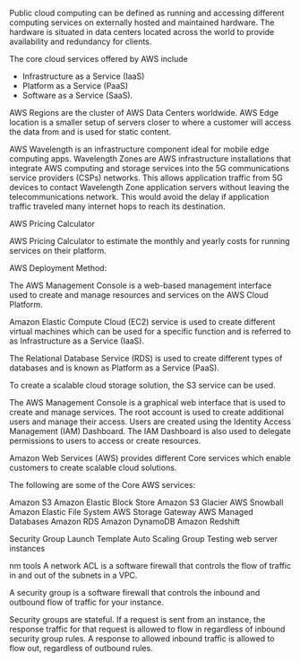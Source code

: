 Public cloud computing can be defined as running and accessing different computing services on externally hosted and maintained hardware. The hardware is situated in data centers located across the world to provide availability and redundancy for clients.

The core cloud services offered by AWS include 
- Infrastructure as a Service (IaaS)
- Platform as a Service (PaaS)
- Software as a Service (SaaS).

AWS Regions are the cluster of AWS Data Centers worldwide.
AWS Edge location is a smaller setup of servers closer to where a customer will access the data from and is used for static content.

AWS Wavelength is an infrastructure component ideal for mobile edge computing apps. Wavelength Zones are AWS infrastructure installations that integrate AWS computing and storage services into the 5G communications service providers (CSPs) networks. This allows application traffic from 5G devices to contact Wavelength Zone application servers without leaving the telecommunications network. This would avoid the delay if application traffic traveled many internet hops to reach its destination.

 AWS Pricing Calculator
 
 AWS Pricing Calculator to estimate the monthly and yearly costs for running services on their platform.

 AWS Deployment Method:

 The AWS Management Console is a web-based management interface used to create and manage resources and services on the AWS Cloud Platform. 

 Amazon Elastic Compute Cloud (EC2) service is used to create different virtual machines which can be used for a specific function and is referred to as Infrastructure as a Service (IaaS).

The Relational Database Service (RDS) is used to create different types of databases and is known as Platform as a Service (PaaS).

To create a scalable cloud storage solution, the S3 service can be used.

The AWS Management Console is a graphical web interface that is used to create and manage services.
The root account is used to create additional users and manage their access.
Users are created using the Identity Access Management (IAM) Dashboard.
The IAM Dashboard is also used to delegate permissions to users to access or create resources.

Amazon Web Services (AWS) provides different Core services which enable customers to create scalable cloud solutions.

The following are some of the Core AWS services:

Amazon S3
Amazon Elastic Block Store
Amazon S3 Glacier
AWS Snowball
Amazon Elastic File System
AWS Storage Gateway
AWS Managed Databases
Amazon RDS
Amazon DynamoDB
Amazon Redshift


Security Group
Launch Template
Auto Scaling Group
Testing web server instances

nm tools
A network ACL is a software firewall that controls the flow of traffic in and out of the subnets in a VPC.


A security group is a software firewall that controls the inbound and outbound flow of traffic for your instance.

Security groups are stateful. If a request is sent from an instance, the response traffic for that request is allowed to flow in regardless of inbound security group rules. A response to allowed inbound traffic is allowed to flow out, regardless of outbound rules.
